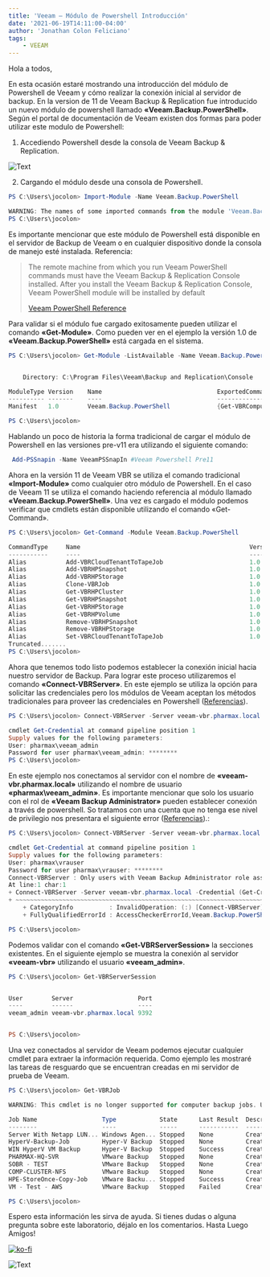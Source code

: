 ```yaml
---
title: 'Veeam – Módulo de Powershell Introducción'
date: '2021-06-19T14:11:00-04:00'
author: 'Jonathan Colon Feliciano'
tags:
    - VEEAM
---
```


Hola a todos,

En esta ocasión estaré mostrando una introducción del módulo de Powershell de Veeam y cómo realizar la conexión inicial al servidor de backup. En la version de 11 de Veeam Backup & Replication fue introducido un nuevo módulo de powershell llamado **«Veeam.Backup.PowerShell»**. Según el portal de documentación de Veeam existen dos formas para poder utilizar este modulo de Powershell:

1. Accediendo Powershell desde la consola de Veeam Backup & Replication.

![Text](/img/Powershell_Console_Veeam.webp#center)

2. Cargando el módulo desde una consola de Powershell.

```powershell
PS C:\Users\jocolon> Import-Module -Name Veeam.Backup.PowerShell

WARNING: The names of some imported commands from the module 'Veeam.Backup.PowerShell' include unapproved verbs that might make them less discoverable. To find the commands with unapproved verbs, run the Import-Module command again with the Verbose parameter. For a list of approved verbs, type Get-Verb.
PS C:\Users\jocolon> 
```

Es importante mencionar que este módulo de Powershell está disponible en el servidor de Backup de Veeam o en cualquier dispositivo donde la consola de manejo esté instalada. Referencia:

> The remote machine from which you run Veeam PowerShell commands must have the Veeam Backup & Replication Console installed. After you install the Veeam Backup & Replication Console, Veeam PowerShell module will be installed by default
>
> [Veeam PowerShell Reference](https://helpcenter.veeam.com/docs/backup/powershell/)

Para validar si el módulo fue cargado exitosamente pueden utilizar el comando **«Get-Module»**. Como pueden ver en el ejemplo la versión 1.0 de **«Veeam.Backup.PowerShell»** está cargada en el sistema.

```powershell
PS C:\Users\jocolon> Get-Module -ListAvailable -Name Veeam.Backup.PowerShell


    Directory: C:\Program Files\Veeam\Backup and Replication\Console

ModuleType Version    Name                                ExportedCommands
---------- -------    ----                                ----------------
Manifest   1.0        Veeam.Backup.PowerShell             {Get-VBRComputerFileProxyServer, New-VBRSanI

PS C:\Users\jocolon>
```

Hablando un poco de historia la forma tradicional de cargar el módulo de Powershell en las versiones pre-v11 era utilizando el siguiente comando:

```powershell
 Add-PSSnapin -Name VeeamPSSnapIn #Veeam Powershell Pre11
```

Ahora en la versión 11 de Veeam VBR se utiliza el comando tradicional **«Import-Module»** como cualquier otro módulo de Powershell. En el caso de Veeam 11 se utiliza el comando haciendo referencia al módulo llamado **«Veeam.Backup.PowerShell»**. Una vez es cargado el módulo podemos verificar que cmdlets están disponible utilizando el comando «Get-Command».

```powershell
PS C:\Users\jocolon> Get-Command -Module Veeam.Backup.PowerShell

CommandType     Name                                               Version    Source
-----------     ----                                               -------    ------
Alias           Add-VBRCloudTenantToTapeJob                        1.0        Veeam.Backup.PowerShell
Alias           Add-VBRHPSnapshot                                  1.0        Veeam.Backup.PowerShell
Alias           Add-VBRHPStorage                                   1.0        Veeam.Backup.PowerShell
Alias           Clone-VBRJob                                       1.0        Veeam.Backup.PowerShell
Alias           Get-VBRHPCluster                                   1.0        Veeam.Backup.PowerShell
Alias           Get-VBRHPSnapshot                                  1.0        Veeam.Backup.PowerShell
Alias           Get-VBRHPStorage                                   1.0        Veeam.Backup.PowerShell
Alias           Get-VBRHPVolume                                    1.0        Veeam.Backup.PowerShell
Alias           Remove-VBRHPSnapshot                               1.0        Veeam.Backup.PowerShell
Alias           Remove-VBRHPStorage                                1.0        Veeam.Backup.PowerShell
Alias           Set-VBRCloudTenantToTapeJob                        1.0        Veeam.Backup.PowerShell
Truncated.......
PS C:\Users\jocolon>
```

Ahora que tenemos todo listo podemos establecer la conexión inicial hacia nuestro servidor de Backup. Para lograr este proceso utilizaremos el comando **«Connect-VBRServer»**. En este ejemplo se utiliza la opción para solicitar las credenciales pero los módulos de Veeam aceptan los métodos tradicionales para proveer las credenciales en Powershell ([Referencias](https://duffney.io/addcredentialstopowershellfunctions/)).

```powershell
PS C:\Users\jocolon> Connect-VBRServer -Server veeam-vbr.pharmax.local -Credential (Get-Credential)

cmdlet Get-Credential at command pipeline position 1
Supply values for the following parameters:
User: pharmax\veeam_admin
Password for user pharmax\veeam_admin: ********
PS C:\Users\jocolon> 
```

En este ejemplo nos conectamos al servidor con el nombre de **«veeam-vbr.pharmax.local»** utilizando el nombre de usuario **«pharmax\veeam_admin»**. Es importante mencionar que solo los usuario con el rol de **«Veeam Backup Administrator»** pueden establecer conexión a través de powershell. So tratamos con una cuenta que no tenga ese nivel de privilegio nos presentara el siguiente error ([Referencias](https://duffney.io/addcredentialstopowershellfunctions/)).:

```powershell
PS C:\Users\jocolon> Connect-VBRServer -Server veeam-vbr.pharmax.local -Credential (Get-Credential)

cmdlet Get-Credential at command pipeline position 1
Supply values for the following parameters:
User: pharmax\vrauser
Password for user pharmax\vrauser: ********
Connect-VBRServer : Only users with Veeam Backup Administrator role assigned can use Veeam Backup PowerShell Snap-in
At line:1 char:1
+ Connect-VBRServer -Server veeam-vbr.pharmax.local -Credential (Get-Cr ...
+ ~~~~~~~~~~~~~~~~~~~~~~~~~~~~~~~~~~~~~~~~~~~~~~~~~~~~~~~~~~~~~~~~~~~~~
    + CategoryInfo          : InvalidOperation: (:) [Connect-VBRServer], Exception
    + FullyQualifiedErrorId : AccessCheckerErrorId,Veeam.Backup.PowerShell.Cmdlets.ConnectVBRServer

PS C:\Users\jocolon> 
```

Podemos validar con el comando **«Get-VBRServerSession»** la secciones existentes. En el siguiente ejemplo se muestra la conexión al servidor **«veeam-vbr»** utilizando el usuario **«veeam_admin»**.

```powershell
PS C:\Users\jocolon> Get-VBRServerSession                 


User        Server                  Port
----        ------                  ----
veeam_admin veeam-vbr.pharmax.local 9392


PS C:\Users\jocolon>
```

Una vez conectados al servidor de Veeam podemos ejecutar cualquier cmdlet para extraer la información requerida. Como ejemplo les mostraré las tareas de resguardo que se encuentran creadas en mi servidor de prueba de Veeam.

```powershell
PS C:\Users\jocolon> Get-VBRJob

WARNING: This cmdlet is no longer supported for computer backup jobs. Use "Get-VBRComputerBackupJob" instead.

Job Name                  Type            State      Last Result  Description
--------                  ----            -----      -----------  -----------
Server With Netapp LUN... Windows Agen... Stopped    None         Created by PHARMAX\administrator
HyperV-Backup-Job         Hyper-V Backup  Stopped    None         Created by PHARMAX\administrator 
WIN HyperV VM Backup      Hyper-V Backup  Stopped    Success      Created by PHARMAX\jocolon
PHARMAX-HQ-SVR            VMware Backup   Stopped    None         Created by PHARMAX\administrator
SOBR - TEST               VMware Backup   Stopped    None         Created by PHARMAX\administrator
COMP-CLUSTER-NFS          VMware Backup   Stopped    None         Created by PHARMAX\administrator 
HPE-StoreOnce-Copy-Job    VMware Backu... Stopped    Success      Created by PHARMAX\administrator
VM - Test - AWS           VMware Backup   Stopped    Failed       Created by PHARMAX\jocolon

PS C:\Users\jocolon> 
```

Espero esta información les sirva de ayuda. Si tienes dudas o alguna pregunta sobre este laboratorio, déjalo en los comentarios. Hasta Luego Amigos!

[![ko-fi](https://ko-fi.com/img/githubbutton_sm.svg)](https://ko-fi.com/F1F8DEV80)

![Text](/img/backups-backups-everywhere.webp#center)
